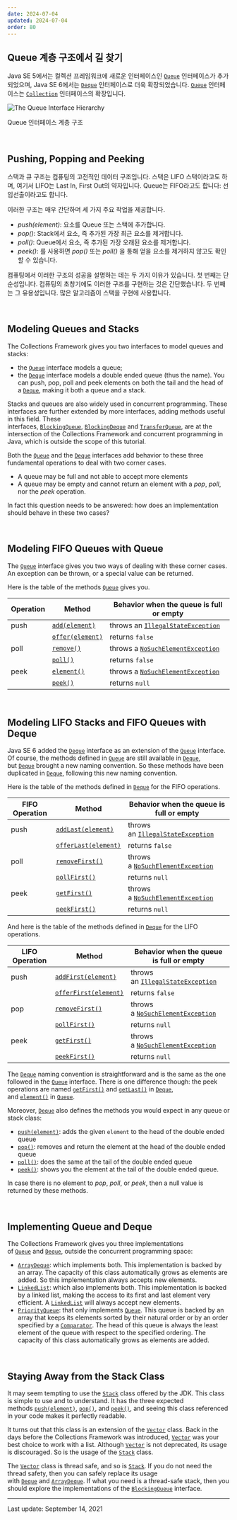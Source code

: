 ```yaml
---
date: 2024-07-04
updated: 2024-07-04
order: 80
---
```

## Queue 계층 구조에서 길 찾기

Java SE 5에서는 컬렉션 프레임워크에 새로운 인터페이스인 [`Queue`](https://docs.oracle.com/en/java/javase/22/docs/api/java.base/java/util/Queue.html) 인터페이스가 추가되었으며, Java SE 6에서는 [`Deque`](https://docs.oracle.com/en/java/javase/22/docs/api/java.base/java/util/Deque.html) 인터페이스로 더욱 확장되었습니다. [`Queue`](https://docs.oracle.com/en/java/javase/22/docs/api/java.base/java/util/Queue.html) 인터페이스는 [`Collection`](https://docs.oracle.com/en/java/javase/22/docs/api/java.base/java/util/Collection.html) 인터페이스의 확장입니다.

![The Queue Interface Hierarchy](https://dev.java/assets/images/collections-framework/02_queue-hierarchy.png)

Queue 인터페이스 계층 구조

 

## Pushing, Popping and Peeking

스택과 큐 구조는 컴퓨팅의 고전적인 데이터 구조입니다. 스택은 LIFO 스택이라고도 하며, 여기서 LIFO는 Last In, First Out의 약자입니다. Queue는 FIFO라고도 합니다: 선입선출이라고도 합니다.

이러한 구조는 매우 간단하며 세 가지 주요 작업을 제공합니다.

- _push(element)_: 요소를 Queue 또는 스택에 추가합니다.
- _pop()_: Stack에서 요소, 즉 추가된 가장 최근 요소를 제거합니다.
- _poll()_: Queue에서 요소, 즉 추가된 가장 오래된 요소를 제거합니다.
- _peek()_: 를 사용하면 _pop()_ 또는 _poll()_ 을 통해 얻을 요소를 제거하지 않고도 확인할 수 있습니다.

컴퓨팅에서 이러한 구조의 성공을 설명하는 데는 두 가지 이유가 있습니다. 첫 번째는 단순성입니다. 컴퓨팅의 초창기에도 이러한 구조를 구현하는 것은 간단했습니다. 두 번째는 그 유용성입니다. 많은 알고리즘이 스택을 구현에 사용합니다.

 

## Modeling Queues and Stacks

The Collections Framework gives you two interfaces to model queues and stacks:

- the [`Queue`](https://docs.oracle.com/en/java/javase/22/docs/api/java.base/java/util/Queue.html) interface models a queue;
- the [`Deque`](https://docs.oracle.com/en/java/javase/22/docs/api/java.base/java/util/Deque.html) interface models a double ended queue (thus the name). You can push, pop, poll and peek elements on both the tail and the head of a [`Deque`](https://docs.oracle.com/en/java/javase/22/docs/api/java.base/java/util/Deque.html), making it both a queue and a stack.

Stacks and queues are also widely used in concurrent programming. These interfaces are further extended by more interfaces, adding methods useful in this field. These interfaces, [`BlockingQueue`](https://docs.oracle.com/en/java/javase/22/docs/api/java.base/java/util/concurrent/BlockingQueue.html), [`BlockingDeque`](https://docs.oracle.com/en/java/javase/22/docs/api/java.base/java/util/concurrent/BlockingDeque.html) and [`TransferQueue`](https://docs.oracle.com/en/java/javase/22/docs/api/java.base/java/util/concurrent/TransferQueue.html), are at the intersection of the Collections Framework and concurrent programming in Java, which is outside the scope of this tutorial.

Both the [`Queue`](https://docs.oracle.com/en/java/javase/22/docs/api/java.base/java/util/Queue.html) and the [`Deque`](https://docs.oracle.com/en/java/javase/22/docs/api/java.base/java/util/Deque.html) interfaces add behavior to these three fundamental operations to deal with two corner cases.

- A queue may be full and not able to accept more elements
- A queue may be empty and cannot return an element with a _pop_, _poll_, nor the _peek_ operation.

In fact this question needs to be answered: how does an implementation should behave in these two cases?

 

## Modeling FIFO Queues with Queue

The [`Queue`](https://docs.oracle.com/en/java/javase/22/docs/api/java.base/java/util/Queue.html) interface gives you two ways of dealing with these corner cases. An exception can be thrown, or a special value can be returned.

Here is the table of the methods [`Queue`](https://docs.oracle.com/en/java/javase/22/docs/api/java.base/java/util/Queue.html) gives you.

|Operation|Method|Behavior when the queue is full or empty|
|---|---|---|
|push|[`add(element)`](https://docs.oracle.com/en/java/javase/22/docs/api/java.base/java/util/Queue.html#add(E))|throws an [`IllegalStateException`](https://docs.oracle.com/en/java/javase/22/docs/api/java.base/java/lang/IllegalStateException.html)|
||[`offer(element)`](https://docs.oracle.com/en/java/javase/22/docs/api/java.base/java/util/Queue.html#offer(E))|returns `false`|
|poll|[`remove()`](https://docs.oracle.com/en/java/javase/22/docs/api/java.base/java/util/Queue.html#remove())|throws a [`NoSuchElementException`](https://docs.oracle.com/en/java/javase/22/docs/api/java.base/java/util/NoSuchElementException.html)|
||[`poll()`](https://docs.oracle.com/en/java/javase/22/docs/api/java.base/java/util/Queue.html#poll())|returns `false`|
|peek|[`element()`](https://docs.oracle.com/en/java/javase/22/docs/api/java.base/java/util/Queue.html#element())|throws a [`NoSuchElementException`](https://docs.oracle.com/en/java/javase/22/docs/api/java.base/java/util/NoSuchElementException.html)|
||[`peek()`](https://docs.oracle.com/en/java/javase/22/docs/api/java.base/java/util/Queue.html#peek())|returns `null`|

 

## Modeling LIFO Stacks and FIFO Queues with Deque

Java SE 6 added the [`Deque`](https://docs.oracle.com/en/java/javase/22/docs/api/java.base/java/util/Deque.html) interface as an extension of the [`Queue`](https://docs.oracle.com/en/java/javase/22/docs/api/java.base/java/util/Queue.html) interface. Of course, the methods defined in [`Queue`](https://docs.oracle.com/en/java/javase/22/docs/api/java.base/java/util/Queue.html) are still available in [`Deque`](https://docs.oracle.com/en/java/javase/22/docs/api/java.base/java/util/Deque.html), but [`Deque`](https://docs.oracle.com/en/java/javase/22/docs/api/java.base/java/util/Deque.html) brought a new naming convention. So these methods have been duplicated in [`Deque`](https://docs.oracle.com/en/java/javase/22/docs/api/java.base/java/util/Deque.html), following this new naming convention.

Here is the table of the methods defined in [`Deque`](https://docs.oracle.com/en/java/javase/22/docs/api/java.base/java/util/Deque.html) for the FIFO operations.

|FIFO Operation|Method|Behavior when the queue is full or empty|
|---|---|---|
|push|[`addLast(element)`](https://docs.oracle.com/en/java/javase/22/docs/api/java.base/java/util/Deque.html#addLast(E))|throws an [`IllegalStateException`](https://docs.oracle.com/en/java/javase/22/docs/api/java.base/java/lang/IllegalStateException.html)|
||[`offerLast(element)`](https://docs.oracle.com/en/java/javase/22/docs/api/java.base/java/util/Deque.html#offerLast(E))|returns `false`|
|poll|[`removeFirst()`](https://docs.oracle.com/en/java/javase/22/docs/api/java.base/java/util/Deque.html#removeFirst())|throws a [`NoSuchElementException`](https://docs.oracle.com/en/java/javase/22/docs/api/java.base/java/util/NoSuchElementException.html)|
||[`pollFirst()`](https://docs.oracle.com/en/java/javase/22/docs/api/java.base/java/util/Deque.html#pollFirst())|returns `null`|
|peek|[`getFirst()`](https://docs.oracle.com/en/java/javase/22/docs/api/java.base/java/util/Deque.html#getFirst())|throws a [`NoSuchElementException`](https://docs.oracle.com/en/java/javase/22/docs/api/java.base/java/util/NoSuchElementException.html)|
||[`peekFirst()`](https://docs.oracle.com/en/java/javase/22/docs/api/java.base/java/util/Deque.html#peekFirst())|returns `null`|

And here is the table of the methods defined in [`Deque`](https://docs.oracle.com/en/java/javase/22/docs/api/java.base/java/util/Deque.html) for the LIFO operations.

|LIFO Operation|Method|Behavior when the queue is full or empty|
|---|---|---|
|push|[`addFirst(element)`](https://docs.oracle.com/en/java/javase/22/docs/api/java.base/java/util/Deque.html#addFirst(E))|throws an [`IllegalStateException`](https://docs.oracle.com/en/java/javase/22/docs/api/java.base/java/lang/IllegalStateException.html)|
||[`offerFirst(element)`](https://docs.oracle.com/en/java/javase/22/docs/api/java.base/java/util/Deque.html#offerFirst(E))|returns `false`|
|pop|[`removeFirst()`](https://docs.oracle.com/en/java/javase/22/docs/api/java.base/java/util/Deque.html#removeFirst())|throws a [`NoSuchElementException`](https://docs.oracle.com/en/java/javase/22/docs/api/java.base/java/util/NoSuchElementException.html)|
||[`pollFirst()`](https://docs.oracle.com/en/java/javase/22/docs/api/java.base/java/util/Deque.html#pollFirst())|returns `null`|
|peek|[`getFirst()`](https://docs.oracle.com/en/java/javase/22/docs/api/java.base/java/util/Deque.html#getFirst())|throws a [`NoSuchElementException`](https://docs.oracle.com/en/java/javase/22/docs/api/java.base/java/util/NoSuchElementException.html)|
||[`peekFirst()`](https://docs.oracle.com/en/java/javase/22/docs/api/java.base/java/util/Deque.html#peekFirst())|returns `null`|

The [`Deque`](https://docs.oracle.com/en/java/javase/22/docs/api/java.base/java/util/Deque.html) naming convention is straightforward and is the same as the one followed in the [`Queue`](https://docs.oracle.com/en/java/javase/22/docs/api/java.base/java/util/Queue.html) interface. There is one difference though: the peek operations are named [`getFirst()`](https://docs.oracle.com/en/java/javase/22/docs/api/java.base/java/util/Deque.html#getFirst()) and [`getLast()`](https://docs.oracle.com/en/java/javase/22/docs/api/java.base/java/util/Deque.html#getLast()) in [`Deque`](https://docs.oracle.com/en/java/javase/22/docs/api/java.base/java/util/Deque.html), and [`element()`](https://docs.oracle.com/en/java/javase/22/docs/api/java.base/java/util/Deque.html#element()) in [`Queue`](https://docs.oracle.com/en/java/javase/22/docs/api/java.base/java/util/Queue.html).

Moreover, [`Deque`](https://docs.oracle.com/en/java/javase/22/docs/api/java.base/java/util/Deque.html) also defines the methods you would expect in any queue or stack class:

- [`push(element)`](https://docs.oracle.com/en/java/javase/22/docs/api/java.base/java/util/Deque.html#push(E)): adds the given `element` to the head of the double ended queue
- [`pop()`](https://docs.oracle.com/en/java/javase/22/docs/api/java.base/java/util/Deque.html#pop()): removes and return the element at the head of the double ended queue
- [`poll()`](https://docs.oracle.com/en/java/javase/22/docs/api/java.base/java/util/Deque.html#poll()): does the same at the tail of the double ended queue
- [`peek()`](https://docs.oracle.com/en/java/javase/22/docs/api/java.base/java/util/Deque.html#peek()): shows you the element at the tail of the double ended queue.

In case there is no element to _pop_, _poll_, or _peek_, then a null value is returned by these methods.

 

## Implementing Queue and Deque

The Collections Framework gives you three implementations of [`Queue`](https://docs.oracle.com/en/java/javase/22/docs/api/java.base/java/util/Queue.html) and [`Deque`](https://docs.oracle.com/en/java/javase/22/docs/api/java.base/java/util/Deque.html), outside the concurrent programming space:

- [`ArrayDeque`](https://docs.oracle.com/en/java/javase/22/docs/api/java.base/java/util/ArrayDeque.html): which implements both. This implementation is backed by an array. The capacity of this class automatically grows as elements are added. So this implementation always accepts new elements.
- [`LinkedList`](https://docs.oracle.com/en/java/javase/22/docs/api/java.base/java/util/LinkedList.html): which also implements both. This implementation is backed by a linked list, making the access to its first and last element very efficient. A [`LinkedList`](https://docs.oracle.com/en/java/javase/22/docs/api/java.base/java/util/LinkedList.html) will always accept new elements.
- [`PriorityQueue`](https://docs.oracle.com/en/java/javase/22/docs/api/java.base/java/util/PriorityQueue.html): that only implements [`Queue`](https://docs.oracle.com/en/java/javase/22/docs/api/java.base/java/util/Queue.html). This queue is backed by an array that keeps its elements sorted by their natural order or by an order specified by a [`Comparator`](https://docs.oracle.com/en/java/javase/22/docs/api/java.base/java/util/Comparator.html). The head of this queue is always the least element of the queue with respect to the specified ordering. The capacity of this class automatically grows as elements are added.

 

## Staying Away from the Stack Class

It may seem tempting to use the [`Stack`](https://docs.oracle.com/en/java/javase/22/docs/api/java.base/java/util/Stack.html) class offered by the JDK. This class is simple to use and to understand. It has the three expected methods [`push(element)`](https://docs.oracle.com/en/java/javase/22/docs/api/java.base/java/util/Stack.html#push(E)), [`pop()`](https://docs.oracle.com/en/java/javase/22/docs/api/java.base/java/util/Stack.html#pop()), and [`peek()`](https://docs.oracle.com/en/java/javase/22/docs/api/java.base/java/util/Stack.html#peek()), and seeing this class referenced in your code makes it perfectly readable.

It turns out that this class is an extension of the [`Vector`](https://docs.oracle.com/en/java/javase/22/docs/api/java.base/java/util/Vector.html) class. Back in the days before the Collections Framework was introduced, [`Vector`](https://docs.oracle.com/en/java/javase/22/docs/api/java.base/java/util/Vector.html) was your best choice to work with a list. Although [`Vector`](https://docs.oracle.com/en/java/javase/22/docs/api/java.base/java/util/Vector.html) is not deprecated, its usage is discouraged. So is the usage of the [`Stack`](https://docs.oracle.com/en/java/javase/22/docs/api/java.base/java/util/Stack.html) class.

The [`Vector`](https://docs.oracle.com/en/java/javase/22/docs/api/java.base/java/util/Vector.html) class is thread safe, and so is [`Stack`](https://docs.oracle.com/en/java/javase/22/docs/api/java.base/java/util/Stack.html). If you do not need the thread safety, then you can safely replace its usage with [`Deque`](https://docs.oracle.com/en/java/javase/22/docs/api/java.base/java/util/Deque.html) and [`ArrayDeque`](https://docs.oracle.com/en/java/javase/22/docs/api/java.base/java/util/ArrayDeque.html). If what you need is a thread-safe stack, then you should explore the implementations of the [`BlockingQueue`](https://docs.oracle.com/en/java/javase/22/docs/api/java.base/java/util/concurrent/BlockingQueue.html) interface.

---
Last update: September 14, 2021